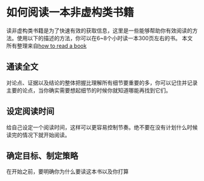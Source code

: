 # 如何阅读一本非虚构类书籍
读非虚构类书籍是为了快速有效的获取信息，这里是一些能够帮助你有效阅读的方法。使用以下的描述的方法，你可以在6~8个小时读一本300页左右的书。
本文所有整理来自[how to read a book](http://pne.people.si.umich.edu/PDF/howtoread.pdf)


## 通读全文
对论点、证据以及结论的整体把握比理解所有细节要重要的多，你可以记住并记录主要的论点，当你确实需要想起细节的时候你就知道哪能再找到它们。

## 设定阅读时间
给自己设定一个阅读时间，这样可以更容易控制节奏。绝不要在没有计划什么时候读完的情况下就开始阅读。

## 确定目标、制定策略
在开始之前，要明确你为什么要读这本书以及你打算
